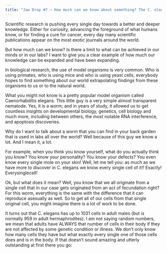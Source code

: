 ```yaml
---
title: "Jaw Drop #7 – How much can we know about something? The C. elegans story."
---
```


Scientific research is pushing every single day towards a better and deeper knowledge. Either for curiosity, advancing the foreground of what humans know, or for finding a cure for cancer, every day many scientific publications appear on the most exotic journals around the world.

But how much can we know? Is there a limit to what can be achieved in our minds or in our labs? I want to give you a clear example of how much our knowledge can be expanded and have been expanding.

In biological research, the use of model organisms is very common. Who is using primates, who is using mice and who is using yeast cells, everybody hopes to find something about our world extrapolating findings from these organisms to us or to the natural world.

What you might not know is a pretty popular model organism called Caenorhabditis elegans. This little guy is a very simple almost transparent nematode. Yes, it is a worm; and in years of study, it allowed us to get countless insights on developmental biology, genetics, cell biology and much more, including between others, the most notable RNA interference, and apoptosis discoveries.

Why do I want to talk about a worm that you can find in your back garden that is used in labs all over the world? Well because of this guy we know a lot. And I mean it, a lot.

For example, when you think you know yourself, what do you actually think you know? You know your personality? You know your defects? You even know every single mole on your skin! Well, let me tell you: as much as we have more to discover in C. elegans we know every single cell of it!! Exactly! Everysinglecell!

Ok, but what does it mean? Well, you know that we all originate from a single cell that in our case gets originated from an act of fecundation right? For this worm, everything is the same with the difference that it can reproduce asexually as well. So to get all of our cells from that single original cell, you might imagine there is a lot of work to be done.

It turns out that C. elegans has up to 1031 cells in adult males (but is normally 959 in adult hermaphrodites). I am not saying random numbers, we mean that adults have ALWAYS that number of cells in their body if they are not affected by some genetic condition or illness. We don’t only know how many cells they have but what exactly every single one of those cells does and is in the body. If that doesn’t sound amazing and utterly outstanding at first there you go: